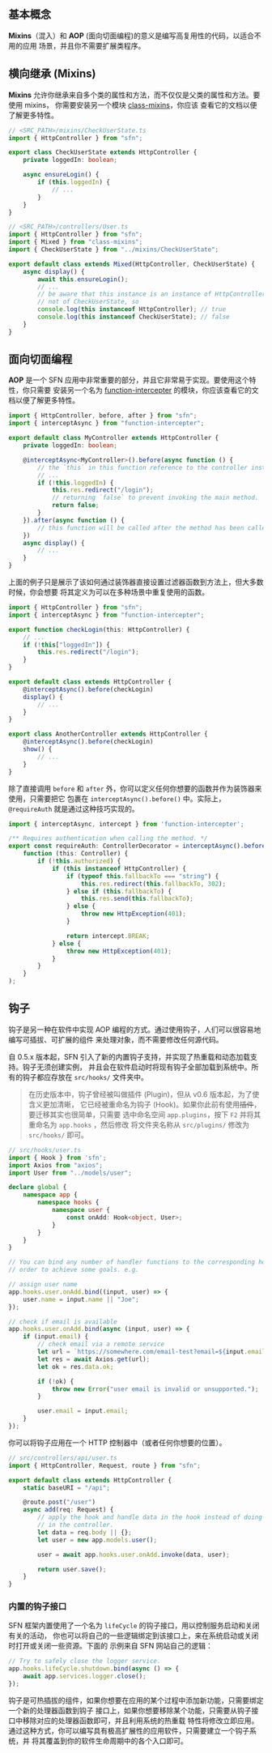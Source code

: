 <!-- title: Mixins 和 AOP; order: 14 -->
## 基本概念

**Mixins**（混入）和 **AOP** (面向切面编程)的意义是编写高复用性的代码，以适合不用的应用
场景，并且你不需要扩展类程序。

## 横向继承 (Mixins)

**Mixins** 允许你继承来自多个类的属性和方法，而不仅仅是父类的属性和方法。要使用 mixins，
你需要安装另一个模块 [class-mixins](https://github.com/hyurl/class-mixins)，你应该
查看它的文档以便了解更多特性。

```typescript
// <SRC_PATH>/mixins/CheckUserState.ts
import { HttpController } from "sfn";

export class CheckUserState extends HttpController {
    private loggedIn: boolean;

    async ensureLogin() {
        if (this.loggedIn) {
            // ...
        }
    }
}
```

```typescript
// <SRC_PATH>/controllers/User.ts
import { HttpController } from "sfn";
import { Mixed } from "class-mixins";
import { CheckUserState } from "../mixins/CheckUserState";

export default class extends Mixed(HttpController, CheckUserState) {
    async display() {
        await this.ensureLogin();
        // ...
        // be aware that this instance is an instance of HttpController, but 
        // not of CheckUserState, so
        console.log(this instanceof HttpController); // true
        console.log(this instanceof CheckUserState); // false
    }
}
```

## 面向切面编程

**AOP** 是一个 SFN 应用中非常重要的部分，并且它非常易于实现。要使用这个特性，你只需要
安装另一个名为 [function-intercepter](https://github.com/hyurl/function-intercepter)
的模块，你应该查看它的文档以便了解更多特性。

```typescript
import { HttpController, before, after } from "sfn";
import { interceptAsync } from "function-intercepter";

export default class MyController extends HttpController {
    private loggedIn: boolean;

    @interceptAsync<MyController>().before(async function () {
        // the `this` in this function reference to the controller instance
        // ...
        if (!this.loggedIn) {
            this.res.redirect("/login");
            // returning `false` to prevent invoking the main method.
            return false;
        }
    }).after(async function () {
        // this function will be called after the method has been called
    })
    async display() {
        // ...
    }
}
```

上面的例子只是展示了该如何通过装饰器直接设置过滤器函数到方法上，但大多数时候，你会想要
将其定义为可以在多种场景中重复使用的函数。

```typescript
import { HttpController } from "sfn";
import { interceptAsync } from "function-intercepter";

export function checkLogin(this: HttpController) {
    // ...
    if (!this["loggedIn"]) {
        this.res.redirect("/login");
    }
}

export default class extends HttpController {
    @interceptAsync().before(checkLogin)
    display() {
        // ...
    }
}

export class AnotherController extends HttpController {
    @interceptAsync().before(checkLogin)
    show() {
        // ...
    }
}
```

除了直接调用 `before` 和 `after` 外，你可以定义任何你想要的函数并作为装饰器来使用，只需要把它
包裹在 `interceptAsync().before()` 中。实际上，`@requireAuth` 就是通过这种技巧实现的。

```ts
import { interceptAsync, intercept } from 'function-intercepter';

/** Requires authentication when calling the method. */
export const requireAuth: ControllerDecorator = interceptAsync().before(
    function (this: Controller) {
        if (!this.authorized) {
            if (this instanceof HttpController) {
                if (typeof this.fallbackTo === "string") {
                    this.res.redirect(this.fallbackTo, 302);
                } else if (this.fallbackTo) {
                    this.res.send(this.fallbackTo);
                } else {
                    throw new HttpException(401);
                }

                return intercept.BREAK;
            } else {
                throw new HttpException(401);
            }
        }
    }
);
```

## 钩子

钩子是另一种在软件中实现 AOP 编程的方式。通过使用钩子，人们可以很容易地编写可插拔、可扩展的组件
来处理对象，而不需要修改任何源代码。

自 0.5.x 版本起，SFN 引入了新的内置钩子支持，并实现了热重载和动态加载支持。钩子无须创建实例，
并且会在软件启动时将现有钩子全部加载到系统中。所有的钩子都应存放在 `src/hooks/` 文件夹中。

> 在历史版本中，钩子曾经被叫做插件 (Plugin)，但从 v0.6 版本起，为了使含义更加清晰，
> 它已经被重命名为钩子 (Hook)。如果你此前有使用~~插件~~，要迁移其实也很简单，只需要
> 选中命名空间 `app.plugins`，按下 `F2` 并将其重命名为 `app.hooks` ，然后修改
> 将文件夹名称从 `src/plugins/` 修改为 `src/hooks/` 即可。

```typescript
// src/hooks/user.ts
import { Hook } from 'sfn';
import Axios from "axios";
import User from "../models/user";

declare global {
    namespace app {
        namespace hooks {
            namespace user {
                const onAdd: Hook<object, User>;
            }
        }
    }
}

// You can bind any number of handler functions to the corresponding hook in 
// order to achieve some goals. e.g.

// assign user name
app.hooks.user.onAdd.bind((input, user) => {
    user.name = input.name || "Joe";
});

// check if email is available
app.hooks.user.onAdd.bind(async (input, user) => {
    if (input.email) {
        // check email via a remote service
        let url = `https://somewhere.com/email-test?email=${input.email}`;
        let res = await Axios.get(url);
        let ok = res.data.ok;

        if (!ok) {
            throw new Error("user email is invalid or unsupported.");
        }

        user.email = input.email;
    }
});
```

你可以将钩子应用在一个 HTTP 控制器中（或者任何你想要的位置）。

```typescript
// src/controllers/api/user.ts
import { HttpController, Request, route } from "sfn";

export default class extends HttpController {
    static baseURI = "/api";

    @route.post("/user")
    async add(req: Request) {
        // apply the hook and handle data in the hook instead of doing it 
        // in the controller.
        let data = req.body || {};
        let user = new app.models.user();

        user = await app.hooks.user.onAdd.invoke(data, user);

        return user.save();
    }
}
```

### 内置的钩子接口

SFN 框架内置使用了一个名为 `lifeCycle` 的钩子接口，用以控制服务启动和关闭有关的活动，
你也可以将自己的一些逻辑绑定到该接口上，来在系统启动或关闭时打开或关闭一些资源。下面的
示例来自 SFN 网站自己的逻辑：

```typescript
// Try to safely close the logger service.
app.hooks.lifeCycle.shutdown.bind(async () => {
    await app.services.logger.close();
});
```

钩子是可热插拔的组件，如果你想要在应用的某个过程中添加新功能，只需要绑定一个新的处理器函数到钩子
接口上，如果你想要移除某个功能，只需要从钩子接口中移除对应的处理器函数即可，并且利用系统的热重载
特性将修改立即应用。通过这种方式，你可以编写具有极高扩展性的应用软件，只需要建立一个钩子系统，并
将其覆盖到你的软件生命周期中的各个入口即可。
